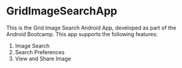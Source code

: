 # GridImageSearchApp
This is the Grid Image Search Android App, developed as part of the Android Bootcamp.
This app supports the following features:
 1. Image Search
 2. Search Preferences
 3. View and Share Image
